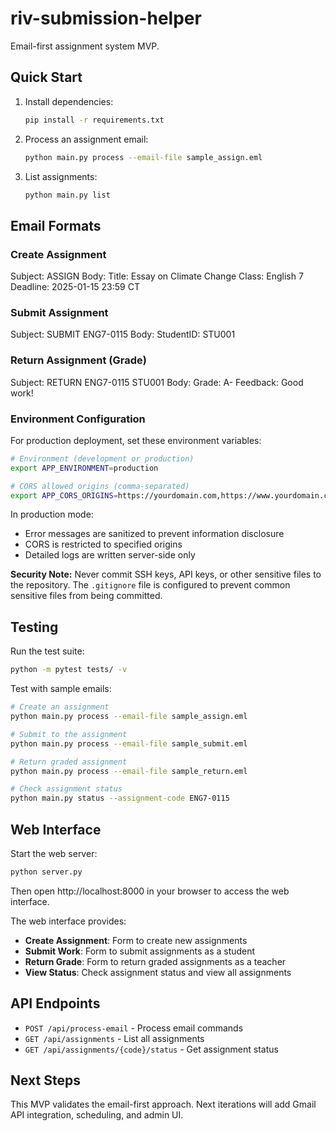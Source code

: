 # riv-submission-helper

Email-first assignment system MVP.

## Quick Start

1. Install dependencies:
   ```bash
   pip install -r requirements.txt
   ```

2. Process an assignment email:
   ```bash
   python main.py process --email-file sample_assign.eml
   ```

3. List assignments:
   ```bash
   python main.py list
   ```

## Email Formats

### Create Assignment
Subject: ASSIGN
Body:
Title: Essay on Climate Change
Class: English 7
Deadline: 2025-01-15 23:59 CT

### Submit Assignment
Subject: SUBMIT ENG7-0115
Body: StudentID: STU001

### Return Assignment (Grade)
Subject: RETURN ENG7-0115 STU001
Body:
Grade: A-
Feedback: Good work!

### Environment Configuration

For production deployment, set these environment variables:

```bash
# Environment (development or production)
export APP_ENVIRONMENT=production

# CORS allowed origins (comma-separated)
export APP_CORS_ORIGINS=https://yourdomain.com,https://www.yourdomain.com
```

In production mode:
- Error messages are sanitized to prevent information disclosure
- CORS is restricted to specified origins
- Detailed logs are written server-side only

**Security Note:** Never commit SSH keys, API keys, or other sensitive files to the repository. The `.gitignore` file is configured to prevent common sensitive files from being committed.

## Testing

Run the test suite:
```bash
python -m pytest tests/ -v
```

Test with sample emails:
```bash
# Create an assignment
python main.py process --email-file sample_assign.eml

# Submit to the assignment
python main.py process --email-file sample_submit.eml

# Return graded assignment
python main.py process --email-file sample_return.eml

# Check assignment status
python main.py status --assignment-code ENG7-0115
```

## Web Interface

Start the web server:
```bash
python server.py
```

Then open http://localhost:8000 in your browser to access the web interface.

The web interface provides:
- **Create Assignment**: Form to create new assignments
- **Submit Work**: Form to submit assignments as a student
- **Return Grade**: Form to return graded assignments as a teacher
- **View Status**: Check assignment status and view all assignments

## API Endpoints

- `POST /api/process-email` - Process email commands
- `GET /api/assignments` - List all assignments
- `GET /api/assignments/{code}/status` - Get assignment status

## Next Steps
This MVP validates the email-first approach. Next iterations will add Gmail API integration, scheduling, and admin UI.
